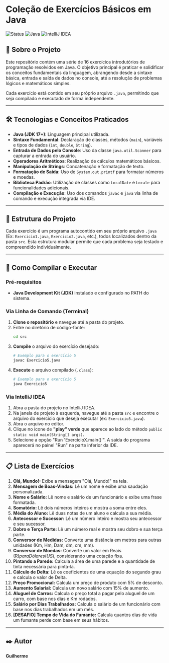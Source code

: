 # Coleção de Exercícios Básicos em Java

![Status](https://img.shields.io/badge/status-conclu%C3%ADdo-brightgreen)
![Java](https://img.shields.io/badge/Java-ED8B00?style=for-the-badge&logo=openjdk&logoColor=white)
![IntelliJ IDEA](https://img.shields.io/badge/IntelliJ_IDEA-000000.svg?style=for-the-badge&logo=intellij-idea&logoColor=white)

## 📖 Sobre o Projeto

Este repositório contém uma série de 16 exercícios introdutórios de programação resolvidos em Java. O objetivo principal é praticar e solidificar os conceitos fundamentais da linguagem, abrangendo desde a sintaxe básica, entrada e saída de dados no console, até a resolução de problemas lógicos e matemáticos simples.

Cada exercício está contido em seu próprio arquivo `.java`, permitindo que seja compilado e executado de forma independente.

---

## 🛠️ Tecnologias e Conceitos Praticados

- **Java (JDK 17+)**: Linguagem principal utilizada.
- **Sintaxe Fundamental**: Declaração de classes, métodos (`main`), variáveis e tipos de dados (`int`, `double`, `String`).
- **Entrada de Dados pelo Console**: Uso da classe `java.util.Scanner` para capturar a entrada do usuário.
- **Operadores Aritméticos**: Realização de cálculos matemáticos básicos.
- **Manipulação de Strings**: Concatenação e formatação de texto.
- **Formatação de Saída**: Uso de `System.out.printf` para formatar números e moedas.
- **Biblioteca Padrão**: Utilização de classes como `LocalDate` e `Locale` para funcionalidades adicionais.
- **Compilação e Execução**: Uso dos comandos `javac` e `java` via linha de comando e execução integrada via IDE.

---

## 📂 Estrutura do Projeto

Cada exercício é um programa autocontido em seu próprio arquivo `.java` (Ex: `Exercicio1.java`, `Exercicio2.java`, etc.), todos localizados dentro da pasta `src`. Esta estrutura modular permite que cada problema seja testado e compreendido individualmente.

---

## 🚀 Como Compilar e Executar

### **Pré-requisitos**

- **Java Development Kit (JDK)** instalado e configurado no PATH do sistema.

### **Via Linha de Comando (Terminal)**

1.  **Clone o repositório** e navegue até a pasta do projeto.
2.  Entre no diretório de código-fonte:
    ```bash
    cd src
    ```
3.  **Compile** o arquivo do exercício desejado:
    ```bash
    # Exemplo para o exercício 5
    javac Exercicio5.java
    ```
4.  **Execute** o arquivo compilado (`.class`):
    ```bash
    # Exemplo para o exercício 5
    java Exercicio5
    ```

### **Via IntelliJ IDEA**

1.  Abra a pasta do projeto no IntelliJ IDEA.
2.  Na janela de projeto à esquerda, navegue até a pasta `src` e encontre o arquivo do exercício que deseja executar (ex: `Exercicio5.java`).
3.  Abra o arquivo no editor.
4.  Clique no ícone de **"play" verde** que aparece ao lado do método `public static void main(String[] args)`.
5.  Selecione a opção "Run 'ExercicioX.main()'". A saída do programa aparecerá no painel "Run" na parte inferior da IDE.

---

## 📋 Lista de Exercícios

1.  **Olá, Mundo!:** Exibe a mensagem "Olá, Mundo!" na tela.
2.  **Mensagem de Boas-Vindas:** Lê um nome e exibe uma saudação personalizada.
3.  **Nome e Salário:** Lê nome e salário de um funcionário e exibe uma frase formatada.
4.  **Somatório:** Lê dois números inteiros e mostra a soma entre eles.
5.  **Média do Aluno:** Lê duas notas de um aluno e calcula a sua média.
6.  **Antecessor e Sucessor:** Lê um número inteiro e mostra seu antecessor e seu sucessor.
7.  **Dobro e Terça Parte:** Lê um número real e mostra seu dobro e sua terça parte.
8.  **Conversor de Medidas:** Converte uma distância em metros para outras unidades (Km, Hm, Dam, dm, cm, mm).
9.  **Conversor de Moedas:** Converte um valor em Reais (R$) para Dólares (US$), considerando uma cotação fixa.
10. **Pintando a Parede:** Calcula a área de uma parede e a quantidade de tinta necessária para pintá-la.
11. **Cálculo de Delta:** Lê os coeficientes de uma equação do segundo grau e calcula o valor de Delta.
12. **Preço Promocional:** Calcula um preço de produto com 5% de desconto.
13. **Aumento Salarial:** Calcula um novo salário com 15% de aumento.
14. **Aluguel de Carros:** Calcula o preço total a pagar pelo aluguel de um carro, com base nos dias e Km rodados.
15. **Salário por Dias Trabalhados:** Calcula o salário de um funcionário com base nos dias trabalhados em um mês.
16. **[DESAFIO] Tempo de Vida do Fumante:** Calcula quantos dias de vida um fumante perde com base em seus hábitos.

---

## ✒️ Autor

**Guilherme**
